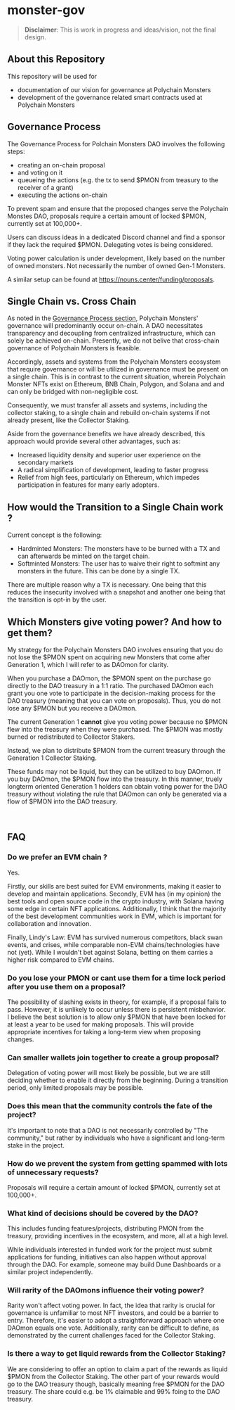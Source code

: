 # monster-gov

> **Disclaimer**: This is work in progress and ideas/vision, not the final design.

## About this Repository

This repository will be used for

- documentation of our vision for governance at Polychain Monsters
- development of the governance related smart contracts used at Polychain Monsters

## Governance Process

The Governance Process for Polchain Monsters DAO involves the following steps:

- creating an on-chain proposal
- and voting on it
- queueing the actions (e.g. the tx to send $PMON from treasury to the receiver of a grant)
- executing the actions on-chain

To prevent spam and ensure that the proposed changes serve the Polychain Monstes DAO, proposals require a certain amount of locked $PMON, currently set at 100,000+.

Users can discuss ideas in a dedicated Discord channel and find a sponsor if they lack the required $PMON. Delegating votes is being considered.

Voting power calculation is under development, likely based on the number of owned monsters. Not necessarily the number of owned Gen-1 Monsters.

A similar setup can be found at https://nouns.center/funding/proposals.

## Single Chain vs. Cross Chain

As noted in the [Governance Process section](#governance-process), Polychain Monsters' governance will predominantly occur on-chain. A DAO necessitates transparency and decoupling from centralized infrastructure, which can solely be achieved on-chain. Presently, we do not belive that cross-chain governance of Polychain Monsters is feasible.

Accordingly, assets and systems from the Polychain Monsters ecosystem that require governance or will be utilized in governance must be present on a single chain. This is in contrast to the current situation, wherein Polychain Monster NFTs exist on Ethereum, BNB Chain, Polygon, and Solana and and can only be bridged with non-negligible cost.

Consequently, we must transfer all assets and systems, including the collector staking, to a single chain and rebuild on-chain systems if not already present, like the Collector Staking.

Aside from the governance benefits we have already described, this approach would provide several other advantages, such as:

- Increased liquidity density and superior user experience on the secondary markets
- A radical simplification of development, leading to faster progress
- Relief from high fees, particularly on Ethereum, which impedes participation in features for many early adopters.

## How would the Transition to a Single Chain work ?

Current concept is the following:

- Hardminted Monsters: The monsters have to be burned with a TX and can afterwards be minted on the target chain.
- Softminted Monsters: The user has to waive their right to softmint any monsters in the future. This can be done by a single TX.

There are multiple reason why a TX is necessary. One being that this reduces the insecurity involved with a snapshot and another one being that the transition is opt-in by the user.

## Which Monsters give voting power? And how to get them?

My strategy for the Polychain Monsters DAO involves ensuring that you do not lose the $PMON spent on acquiring new Monsters that come after Generation 1, which I will refer to as DAOmon for clarity.

When you purchase a DAOmon, the $PMON spent on the purchase go directly to the DAO treasury in a 1:1 ratio. The purchased DAOmon each grant you one vote to participate in the decision-making process for the DAO treasury (meaning that you can vote on proposals). Thus, you do not lose any $PMON but you receive a DAOmon.

The current Generation 1 **cannot** give you voting power because no $PMON flew into the treasury when they were purchased. The $PMON was mostly burned or redistributed to Collector Stakers.

Instead, we plan to distribute $PMON from the current treasury through the Generation 1 Collector Staking.

These funds may not be liquid, but they can be utilized to buy DAOmon. If you buy DAOmon, the $PMON flow into the treasury. In this manner, truely longterm oriented Generation 1 holders can obtain voting power for the DAO treasury without violating the rule that DAOmon can only be generated via a flow of $PMON into the DAO treasury.

</br>

## FAQ

### Do we prefer an EVM chain ?

Yes.

Firstly, our skills are best suited for EVM environments, making it easier to develop and maintain applications. Secondly, EVM has (in my opinion) the best tools and open source code in the crypto industry, with Solana having some edge in certain NFT applications. Additionally, I think that the majority of the best development communities work in EVM, which is important for collaboration and innovation.

Finally, Lindy's Law: EVM has survived numerous competitors, black swan events, and crises, while comparable non-EVM chains/technologies have not (yet). While I wouldn't bet against Solana, betting on them carries a higher risk compared to EVM chains.

### Do you lose your PMON or cant use them for a time lock period after you use them on a proposal?

The possibility of slashing exists in theory, for example, if a proposal fails to pass. However, it is unlikely to occur unless there is persistent misbehavior. I believe the best solution is to allow only $PMON that have been locked for at least a year to be used for making proposals. This will provide appropriate incentives for taking a long-term view when proposing changes.

### Can smaller wallets join together to create a group proposal?

Delegation of voting power will most likely be possible, but we are still deciding whether to enable it directly from the beginning. During a transition period, only limited proposals may be possible.

### Does this mean that the community controls the fate of the project?

It's important to note that a DAO is not necessarily controlled by "The community," but rather by individuals who have a significant and long-term stake in the project.

### How do we prevent the system from getting spammed with lots of unnecessary requests?

Proposals will require a certain amount of locked $PMON, currently set at 100,000+.

### What kind of decisions should be covered by the DAO?

This includes funding features/projects, distributing PMON from the treasury, providing incentives in the ecosystem, and more, all at a high level.

While individuals interested in funded work for the project must submit applications for funding, initiatives can also happen without approval through the DAO. For example, someone may build Dune Dashboards or a similar project independently.

### Will rarity of the DAOmons influence their voting power?

Rarity won't affect voting power. In fact, the idea that rarity is crucial for governance is unfamiliar to most NFT investors, and could be a barrier to entry. Therefore, it's easier to adopt a straightforward approach where one DAOmon equals one vote. Additionally, rarity can be difficult to define, as demonstrated by the current challenges faced for the Collector Staking.

### Is there a way to get liquid rewards from the Collector Staking?

We are considering to offer an option to claim a part of the rewards as liquid $PMON from the Collector Staking. The other part of your rewards would go to the DAO treasury though, basically meaning free $PMON for the DAO treasury. The share could e.g. be 1% claimable and 99% foing to the DAO treasury.

